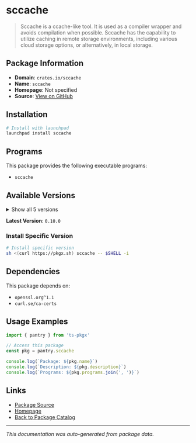 # sccache

> Sccache is a ccache-like tool. It is used as a compiler wrapper and avoids compilation when possible. Sccache has the capability to utilize caching in remote storage environments, including various cloud storage options, or alternatively, in local storage.

## Package Information

- **Domain**: `crates.io/sccache`
- **Name**: `sccache`
- **Homepage**: Not specified
- **Source**: [View on GitHub](https://github.com/pkgxdev/pantry/tree/main/projects/crates.io/sccache/package.yml)

## Installation

```bash
# Install with launchpad
launchpad install sccache
```

## Programs

This package provides the following executable programs:

- `sccache`

## Available Versions

<details>
<summary>Show all 5 versions</summary>

- `0.10.0`, `0.9.1`, `0.9.0`, `0.8.2`, `0.8.1`

</details>

**Latest Version**: `0.10.0`

### Install Specific Version

```bash
# Install specific version
sh <(curl https://pkgx.sh) sccache -- $SHELL -i
```

## Dependencies

This package depends on:

- `openssl.org^1.1`
- `curl.se/ca-certs`

## Usage Examples

```typescript
import { pantry } from 'ts-pkgx'

// Access this package
const pkg = pantry.sccache

console.log(`Package: ${pkg.name}`)
console.log(`Description: ${pkg.description}`)
console.log(`Programs: ${pkg.programs.join(', ')}`)
```

## Links

- [Package Source](https://github.com/pkgxdev/pantry/tree/main/projects/crates.io/sccache/package.yml)
- [Homepage](#)
- [Back to Package Catalog](../../../package-catalog.md)

---

*This documentation was auto-generated from package data.*
